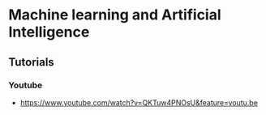 # Machine learning and Artificial Intelligence

## Tutorials
### Youtube
* https://www.youtube.com/watch?v=QKTuw4PNOsU&feature=youtu.be
